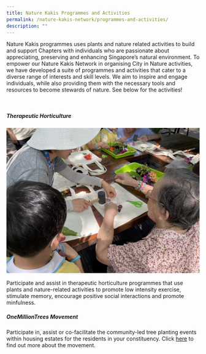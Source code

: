 ```yaml
---
title: Nature Kakis Programmes and Activities
permalink: /nature-kakis-network/programmes-and-activities/
description: ""
---
```

<section>
	<p>Nature Kakis programmes uses plants and nature related activities to build and support Chapters with individuals who are passionate about appreciating, preserving and enhancing Singapore’s natural environment. To empower our Nature Kakis Network in organising City in Nature activities, we have developed a suite of programmes and activities that cater to a diverse range of interests and skill levels. We aim to inspire and engage individuals, while also providing them with the necessary tools and resources to become 
stewards of nature. See below for the activities!</p>
	<br>
</section>

<section>
	<h5>Therapeutic Horticulture</h5>
	<img src="/images/TH%20Activities/theraputic_horticulture_activity1theraputic_horticulture_activity1.png">
		<p>Participate and assist in therapeutic horticulture programmes that use plants and nature-related activities to promote low intensity exercise, stimulate memory, encourage positive social interactions and promote minfulness.  
	</p>
	<h5>OneMillionTrees Movement</h5>
	<p>Participate in, assist or co-facilitate the community-led tree planting events within housing estates for the residents in your constituency. Click <a href="https://www.nparks.gov.sg/treessg/one-million-trees-movement/about-the-movement">here</a> to find out more about the movement.</p>
	<br>
	</section>